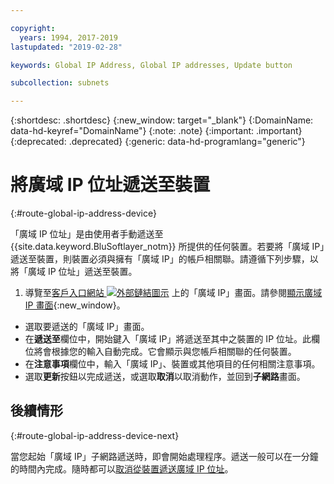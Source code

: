 ```yaml
---

copyright:
  years: 1994, 2017-2019
lastupdated: "2019-02-28"

keywords: Global IP Address, Global IP addresses, Update button

subcollection: subnets

---
```


{:shortdesc: .shortdesc}
{:new_window: target="_blank"}
{:DomainName: data-hd-keyref="DomainName"}
{:note: .note}
{:important: .important}
{:deprecated: .deprecated}
{:generic: data-hd-programlang="generic"}

# 將廣域 IP 位址遞送至裝置
{:#route-global-ip-address-device}

「廣域 IP 位址」是由使用者手動遞送至 {{site.data.keyword.BluSoftlayer_notm}} 所提供的任何裝置。若要將「廣域 IP」遞送至裝置，則裝置必須與擁有「廣域 IP」的帳戶相關聯。請遵循下列步驟，以將「廣域 IP 位址」遞送至裝置。

1. 導覽至[客戶入口網站 ![外部鏈結圖示](../../icons/launch-glyph.svg "外部鏈結圖示")](https://{DomainName}/) 上的「廣域 IP」畫面。請參閱[顯示廣域 IP 畫面](/docs/infrastructure/subnets?topic=subnets-display-the-global-ip-screen){:new_window}。
* 選取要遞送的「廣域 IP」畫面。
* 在**遞送至**欄位中，開始鍵入「廣域 IP」將遞送至其中之裝置的 IP 位址。此欄位將會根據您的輸入自動完成。它會顯示與您帳戶相關聯的任何裝置。
* 在**注意事項**欄位中，輸入「廣域 IP」、裝置或其他項目的任何相關注意事項。
* 選取**更新**按鈕以完成遞送，或選取**取消**以取消動作，並回到**子網路**畫面。

## 後續情形
{:#route-global-ip-address-device-next}

當您起始「廣域 IP」子網路遞送時，即會開始處理程序。遞送一般可以在一分鐘的時間內完成。隨時都可以[取消從裝置遞送廣域 IP 位址](/docs/infrastructure/subnets?topic=subnets-unroute-a-global-ip-address-from-a-device)。
